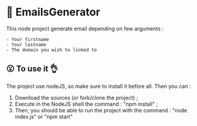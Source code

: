 #  :memo: EmailsGenerator
This node project generate email depending on few arguments :

    - Your firstname
    - Your lastname
    - The domain you wish to linked to

##  :open_mouth: To use it  :ok_hand:

The project use nodeJS, so make sure to install it before all.
Then you can :

1) Download the sources (or fork/clone the project) ;
2) Execute in the NodeJS shell the command : "npm install" ;
3) Then, you should be able to run the project with the command : "node index.js" or "npm start"

